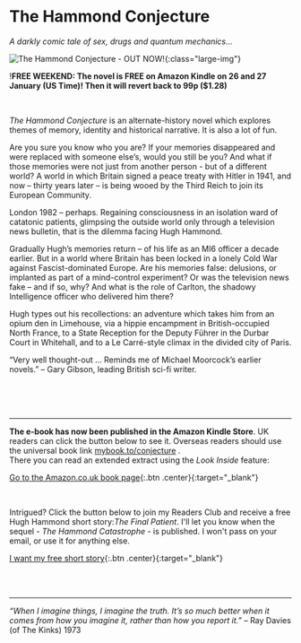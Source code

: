 ﻿---
layout: home
menu: home
---

# The Hammond Conjecture
*A darkly comic tale of sex, drugs and quantum mechanics…*

![The Hammond Conjecture - **OUT NOW!**](/assets/img/hammond.png){:class="large-img"}

!**FREE WEEKEND:  The novel is FREE on Amazon Kindle on 26 and 27 January (US Time)! Then it will revert back to 99p ($1.28)**

<br/>

*The Hammond Conjecture* is an alternate-history novel which explores themes of memory, identity and historical narrative. It is also a lot of fun.

Are you sure you know who you are? If your memories disappeared and were replaced with someone else’s, would you still be you? And what if those memories were not just from another person - but of a different world? A world in which Britain signed a peace treaty with Hitler in 1941, and now – thirty years later – is being wooed by the Third Reich to join its European Community.

London 1982 – perhaps. Regaining consciousness in an isolation ward of catatonic patients, glimpsing the outside world only through a television news bulletin, that is the dilemma facing Hugh Hammond.

Gradually Hugh’s memories return – of his life as an MI6 officer a decade earlier. But in a world where Britain has been locked in a lonely Cold War against Fascist-dominated Europe. Are his memories false: delusions, or implanted as part of a mind-control experiment? Or was the television news fake – and if so, why? And what is the role of Carlton, the shadowy Intelligence officer who delivered him there?

Hugh types out his recollections: an adventure which takes him from an opium den in Limehouse, via a hippie encampment in British-occupied North France, to a State Reception for the Deputy Führer in the Durbar Court in Whitehall, and to a Le Carré-style climax in the divided city of Paris.


“Very well thought-out … Reminds me of Michael Moorcock’s earlier novels.” – Gary Gibson, leading British sci-fi writer.

​
<br/>
<br/>
<br/>

---

**The e-book has now been published in the Amazon Kindle Store**. UK readers can click the button below to see it. Overseas readers should use the universal book link [mybook.to/conjecture](https://mybook.to/conjecture) .
<br/>  There you can read an extended extract using the *Look Inside* feature: 


[Go to the Amazon.co.uk book page](https://www.amazon.co.uk/dp/B07ZH5P84C/){:.btn .center}{:target="_blank"}

<br/>

Intrigued? Click the button below to join my Readers Club and receive a free Hugh Hammond short story:*The Final Patient*. I'll let you know when the sequel - *The Hammond Catastrophe* - is published. I won't pass on your email, or use it for anything else.


[I want my free short story](http://cm.pn/4bc0){:.btn .center}{:target="_blank"}

<br/>
<br/>

---
_“When I imagine things, I imagine the truth. It’s so much better when it comes from how you imagine it, rather than how you report it.”_ – Ray Davies (of The Kinks) 1973
